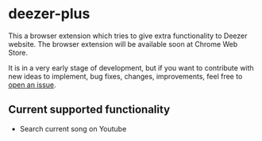 # deezer-plus

This a browser extension which tries to give extra functionality to Deezer website. The browser extension will be available soon at Chrome Web Store.

It is in a very early stage of development, but if you want to contribute with new ideas to implement, bug fixes, changes, improvements, feel free to [open an issue](https://github.com/haritzmedina/deezer-plus/issues/new).

## Current supported functionality
* Search current song on Youtube
